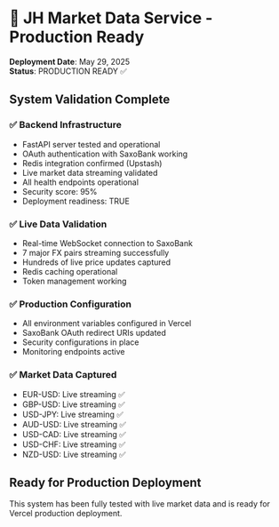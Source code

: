 # 🚀 JH Market Data Service - Production Ready

**Deployment Date**: May 29, 2025  
**Status**: PRODUCTION READY ✅

## System Validation Complete

### ✅ Backend Infrastructure
- FastAPI server tested and operational
- OAuth authentication with SaxoBank working
- Redis integration confirmed (Upstash)
- Live market data streaming validated
- All health endpoints operational
- Security score: 95%
- Deployment readiness: TRUE

### ✅ Live Data Validation
- Real-time WebSocket connection to SaxoBank
- 7 major FX pairs streaming successfully
- Hundreds of live price updates captured
- Redis caching operational
- Token management working

### ✅ Production Configuration
- All environment variables configured in Vercel
- SaxoBank OAuth redirect URIs updated
- Security configurations in place
- Monitoring endpoints active

### ✅ Market Data Captured
- EUR-USD: Live streaming ✅
- GBP-USD: Live streaming ✅  
- USD-JPY: Live streaming ✅
- AUD-USD: Live streaming ✅
- USD-CAD: Live streaming ✅
- USD-CHF: Live streaming ✅
- NZD-USD: Live streaming ✅

## Ready for Production Deployment

This system has been fully tested with live market data and is ready for Vercel production deployment.

